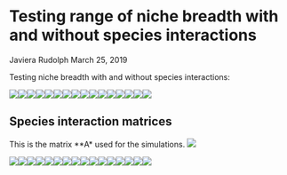 Testing range of niche breadth with and without species interactions
================
Javiera Rudolph
March 25, 2019

Testing niche breadth with and without species interactions:

![](20190326_range_breadth_w_and_wo_interactions_files/figure-markdown_github/unnamed-chunk-2-1.png)![](20190326_range_breadth_w_and_wo_interactions_files/figure-markdown_github/unnamed-chunk-2-2.png)![](20190326_range_breadth_w_and_wo_interactions_files/figure-markdown_github/unnamed-chunk-2-3.png)![](20190326_range_breadth_w_and_wo_interactions_files/figure-markdown_github/unnamed-chunk-2-4.png)![](20190326_range_breadth_w_and_wo_interactions_files/figure-markdown_github/unnamed-chunk-2-5.png)![](20190326_range_breadth_w_and_wo_interactions_files/figure-markdown_github/unnamed-chunk-2-6.png)![](20190326_range_breadth_w_and_wo_interactions_files/figure-markdown_github/unnamed-chunk-2-7.png)![](20190326_range_breadth_w_and_wo_interactions_files/figure-markdown_github/unnamed-chunk-2-8.png)![](20190326_range_breadth_w_and_wo_interactions_files/figure-markdown_github/unnamed-chunk-2-9.png)![](20190326_range_breadth_w_and_wo_interactions_files/figure-markdown_github/unnamed-chunk-2-10.png)![](20190326_range_breadth_w_and_wo_interactions_files/figure-markdown_github/unnamed-chunk-2-11.png)![](20190326_range_breadth_w_and_wo_interactions_files/figure-markdown_github/unnamed-chunk-2-12.png)![](20190326_range_breadth_w_and_wo_interactions_files/figure-markdown_github/unnamed-chunk-2-13.png)![](20190326_range_breadth_w_and_wo_interactions_files/figure-markdown_github/unnamed-chunk-2-14.png)![](20190326_range_breadth_w_and_wo_interactions_files/figure-markdown_github/unnamed-chunk-2-15.png)![](20190326_range_breadth_w_and_wo_interactions_files/figure-markdown_github/unnamed-chunk-2-16.png)

Species interaction matrices
----------------------------

This is the matrix \*\*A\* used for the simulations. ![](20190326_range_breadth_w_and_wo_interactions_files/figure-markdown_github/matrixA-1.png)

![](20190326_range_breadth_w_and_wo_interactions_files/figure-markdown_github/unnamed-chunk-3-1.png)![](20190326_range_breadth_w_and_wo_interactions_files/figure-markdown_github/unnamed-chunk-3-2.png)![](20190326_range_breadth_w_and_wo_interactions_files/figure-markdown_github/unnamed-chunk-3-3.png)![](20190326_range_breadth_w_and_wo_interactions_files/figure-markdown_github/unnamed-chunk-3-4.png)![](20190326_range_breadth_w_and_wo_interactions_files/figure-markdown_github/unnamed-chunk-3-5.png)![](20190326_range_breadth_w_and_wo_interactions_files/figure-markdown_github/unnamed-chunk-3-6.png)![](20190326_range_breadth_w_and_wo_interactions_files/figure-markdown_github/unnamed-chunk-3-7.png)![](20190326_range_breadth_w_and_wo_interactions_files/figure-markdown_github/unnamed-chunk-3-8.png)![](20190326_range_breadth_w_and_wo_interactions_files/figure-markdown_github/unnamed-chunk-3-9.png)![](20190326_range_breadth_w_and_wo_interactions_files/figure-markdown_github/unnamed-chunk-3-10.png)![](20190326_range_breadth_w_and_wo_interactions_files/figure-markdown_github/unnamed-chunk-3-11.png)![](20190326_range_breadth_w_and_wo_interactions_files/figure-markdown_github/unnamed-chunk-3-12.png)![](20190326_range_breadth_w_and_wo_interactions_files/figure-markdown_github/unnamed-chunk-3-13.png)![](20190326_range_breadth_w_and_wo_interactions_files/figure-markdown_github/unnamed-chunk-3-14.png)![](20190326_range_breadth_w_and_wo_interactions_files/figure-markdown_github/unnamed-chunk-3-15.png)![](20190326_range_breadth_w_and_wo_interactions_files/figure-markdown_github/unnamed-chunk-3-16.png)
